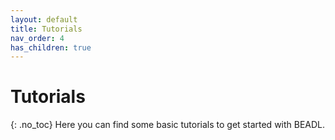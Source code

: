 ```yaml
---
layout: default
title: Tutorials
nav_order: 4
has_children: true
---
```

# Tutorials
{: .no_toc}
Here you can find some basic tutorials to get started with BEADL.